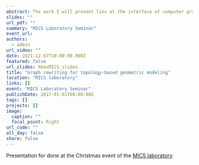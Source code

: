 ```yaml
---
abstract: The work I will present lies at the interface of computer graphics (how to represent objects within a computer) and graph rewriting (how to create a new graph out of an already existing one). Graph transformation generalizes rewriting (such as string rewriting) to non-linear structures, namely graphs. In this approach, transformations are rule-based, and rules comprise a left-hand side (what we want to delete) and a right-hand side (what we want to add) expressed as graphs. Combinatorial maps represent (quasi-)manifolds through their subdivision into topological cells (vertices, edges, faces, volumes). The graph-based definition of combinatorial maps enables the formalization of modeling operations as graph rewriting rules. I will explain how this rule-based approach allowed the creation of Jerboa. This editor generates dedicated geometric modeling kernels (software for visualizing and manipulating nD objects). 
slides: ""
url_pdf: ""
summary: "MICS Laboratory Seminar"
event_url: 
authors:
  - admin
url_video: ""
date: 2021-12-07T10:00:00.000Z
featured: false
url_slides: XmasMICS_slides
title: "Graph rewriting for topology-based geometric modeling"
location: "MICS laboratory"
links: []
event: "MICS Laboratory Seminar"
publishDate: 2017-01-01T00:00:00Z
tags: []
projects: []
image:
  caption: ""
  focal_point: Right
url_code: ""
all_day: false
share: false
---
```


Presentation for done at the Christmas event of the [MICS laboratory](http://www.mics.centralesupelec.fr/).
